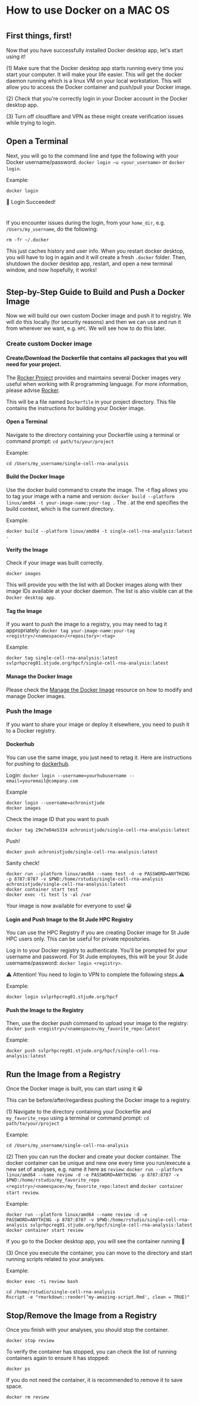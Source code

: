 # ##############################################################################
# How to use Docker on a MAC OS ################################################
# ##############################################################################

## First things, first!
Now that you have successfully installed Docker desktop app, let's start using it!

(1) Make sure that the Docker desktop app starts running every time you start your computer. It will make your life easier. This will get the docker daemon running which is a linux VM on your local workstation. This will allow you to access the Docker container and push/pull your Docker image.

(2) Check that you're correctly login in your Docker account in the Docker desktop app.

(3) Turn off cloudflare and VPN as these might create verification issues while trying to login.


## Open a Terminal

Next, you will go to the command line and type the following with your Docker username/password.
`docker login –u <your_username>` or `docker login`.

Example:
```{}
docker login
```

🎉  Login Succeeded!


# ########################################################################################################################
If you encounter issues during the login, from your `home_dir`, e.g. `/Users/my_username`, do the following:
```{}
rm -fr ~/.docker
```

This just caches history and user info. When you restart docker desktop, you will have to log in again and it will create a fresh `.docker` folder. Then, shutdown the docker desktop app, restart, and open a new terminal window, and now hopefully, it works!
# ########################################################################################################################


## Step-by-Step Guide to Build and Push a Docker Image
Now we will build our own custom Docker image and push it to registry.
We will do this locally (for security reasons) and then we can use and run it from wherever we want, e.g. `HPC`. We will see how to do this later.


### Create custom Docker image

#### Create/Download the Dockerfile that contains all packages that you will need for your project. 
The [Rocker Project](https://www.rocker-project.org/) provides and maintains several Docker images very useful when working with R programming language. For more information, please advise [Rocker](https://arca-dpss.github.io/manual-open-science/rocker-chapter.html).

This will be a file named `Dockerfile` in your project directory. This file contains the instructions for building your Docker image.

#### Open a Terminal
Navigate to the directory containing your Dockerfile using a terminal or command prompt: `cd path/to/your/project`

Example:
```{}
cd /Users/my_username/single-cell-rna-analysis
```

#### Build the Docker Image
Use the docker build command to create the image. The -t flag allows you to tag your image with a name and version: `docker build --platform linux/amd64 -t your-image-name:your-tag .` The . at the end specifies the build context, which is the current directory.

Example:
```{}
docker build --platform linux/amd64 -t single-cell-rna-analysis:latest .
```

#### Verify the Image
Check if your image was built correctly.

```{}
docker images
```

This will provide you with the list with all Docker images along with their image IDs available at your docker daemon. The list is also visible can at the `Docker desktop app`.


#### Tag the Image
If you want to push the image to a registry, you may need to tag it appropriately: `docker tag your-image-name:your-tag <registry>/<namespace>/<repository>:<tag>`

Example:
```{}
docker tag single-cell-rna-analysis:latest svlprhpcreg01.stjude.org/hpcf/single-cell-rna-analysis:latest
```


#### Manage the Docker Image
Please check the [Manage the Docker Image](https://jhudatascience.org/Adv_Reproducibility_in_Cancer_Informatics/modifying-a-docker-image.html) resource on how to modify and manage Docker images.


### Push the Image 
If you want to share your image or deploy it elsewhere, you need to push it to a Docker registry.

#### Dockerhub
You can use the same image, you just need to retag it. Here are instructions for pushing to [dockerhub](https://jsta.github.io/r-docker-tutorial/04-Dockerhub.html).

Login: `docker login --username=yourhubusername --email=youremail@company.com`

Example
```{}
docker login --username=achronistjude
docker images
```

Check the image ID that you want to push

```{}
docker tag 29e7e04e5334 achronistjude/single-cell-rna-analysis:latest
```

Push!
```{}
docker push achronistjude/single-cell-rna-analysis:latest
```

Sanity check!
```{}
docker run --platform linux/amd64 --name test -d -e PASSWORD=ANYTHING -p 8787:8787 -v $PWD:/home/rstudio/single-cell-rna-analysis achronistjude/single-cell-rna-analysis:latest
docker container start test
docker exec -ti test ls -al /var 
```

Your image is now available for everyone to use! 😀



#### Login and Push Image to the St Jude HPC Registry
You can use the HPC Registry if you are creating Docker image for St Jude HPC users only. This can be useful for private repositories.

Log in to your Docker registry to authenticate. You'll be prompted for your username and password. For St Jude employees, this will be your St Jude username/password: `docker login <registry>`.

⚠️ Attention! You need to login to VPN to complete the following steps.⚠️

Example:
```{}
docker login svlprhpcreg01.stjude.org/hpcf
```

#### Push the Image to the Registry
Then, use the docker push command to upload your image to the registry: `docker push <registry>/<namespace>/my_favorite_repo:latest`

Example:
```{}
docker push svlprhpcreg01.stjude.org/hpcf/single-cell-rna-analysis:latest
```


## Run the Image from a Registry
Once the Docker image is built, you can start using it 😀 

This can be before/after/regardless pushing the Docker image to a registry.

(1) Navigate to the directory containing your Dockerfile and `my_favorite_repo` using a terminal or command prompt: `cd path/to/your/project`

Example:
```{}
cd /Users/my_username/single-cell-rna-analysis
```

(2) Then you can run the docker and create your docker container. The docker container can be unique and new one every time you run/execute a new set of analyses, e.g. name it here as `review`: `docker run --platform linux/amd64 --name review -d -e PASSWORD=ANYTHING -p 8787:8787 -v $PWD:/home/rstudio/my_favorite_repo <registry>/<namespace>/my_favorite_repo:latest` and `docker container start review`.

Example:
```{}
docker run --platform linux/amd64 --name review -d -e PASSWORD=ANYTHING -p 8787:8787 -v $PWD:/home/rstudio/single-cell-rna-analysis svlprhpcreg01.stjude.org/hpcf/single-cell-rna-analysis:latest
docker container start review
```

If you go to the Docker desktop app, you will see the container running 🙌


(3) Once you execute the container, you can move to the directory and start running scripts related to your analyses.

Example:
```{}
docker exec -ti review bash

cd /home/rstudio/single-cell-rna-analysis
Rscript -e "rmarkdown::render(‘my-amazing-script.Rmd', clean = TRUE)"
```



## Stop/Remove the Image from a Registry
Once you finish with your analyses, you should stop the container.
```{}
docker stop review
```

To verify the container has stopped, you can check the list of running containers again to ensure it has stopped:
```{}
docker ps
```

If you do not need the container, it is recommended to remove it to save space. 
```{}
docker rm review
```


